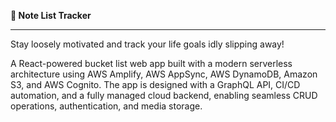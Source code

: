 <p align="left"><b>🎯 Note List Tracker </b></p>
<hr>

<p style="italic">Stay loosely motivated and track your life goals idly slipping away!</p>

A React-powered bucket list web app built with a modern serverless architecture using AWS Amplify, AWS AppSync, AWS DynamoDB, Amazon S3, and AWS Cognito. The app is designed with a GraphQL API, CI/CD automation, and a fully managed cloud backend, enabling seamless CRUD operations, authentication, and media storage.
